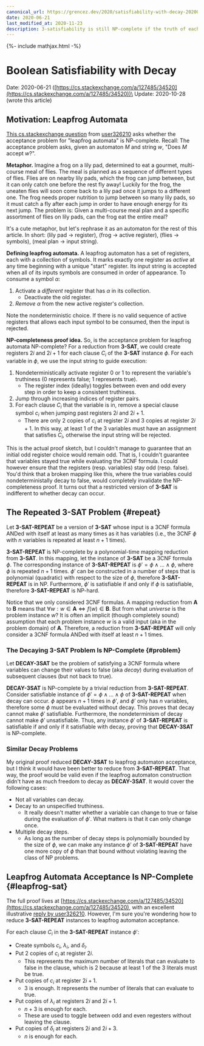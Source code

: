 ```yaml
---
canonical_url: https://grencez.dev/2020/satisfiability-with-decay-20200621
date: 2020-06-21
last_modified_at: 2020-11-23
description: 3-satisfiability is still NP-complete if the truth of each variable can nondeterministically decay to false during evaluation of subsequent clauses.
---
```


{%- include mathjax.html -%}

# Boolean Satisfiability with Decay

Date: 2020-06-21 ([https://cs.stackexchange.com/a/127485/34520](https://cs.stackexchange.com/a/127485/34520))\
Update: 2020-10-28 (wrote this article)

## Motivation: Leapfrog Automata

[This cs.stackexchange question](https://cs.stackexchange.com/q/127268) from [user326210](https://cs.stackexchange.com/users/86017/user326210) asks whether the acceptance problem for "leapfrog automata" is NP-complete.
Recall: The acceptance problem asks, given an automaton $M$ and string $w$, "Does $M$ accept $w$?".

**Metaphor.**
Imagine a frog on a lily pad, determined to eat a gourmet, multi-course meal of flies.
The meal is planned as a sequence of different types of flies.
Flies are on nearby lily pads, which the frog can jump between, but it can only catch one before the rest fly away!
Luckily for the frog, the uneaten flies will soon come back to a lily pad once it jumps to a different one.
The frog needs proper nutrition to jump between so many lily pads, so it must catch a fly after each jump in order to have enough energy for its next jump.
The problem is: Given a multi-course meal plan and a specific assortment of flies on lily pads, can the frog eat the entire meal?

It's a cute metaphor, but let's rephrase it as an automaton for the rest of this article.
In short: (lily pad $\to$ register), (frog $\to$ active register), (flies $\to$ symbols), (meal plan $\to$ input string).

**Defining leapfrog automata.**
A leapfrog automaton has a set of registers, each with a collection of symbols.
It marks exactly one register as *active* at any time beginning with a unique "start" register.
Its input string is accepted when all of its inputs symbols are consumed in order of appearance.
To consume a symbol $\alpha$:

1. Activate a *different* register that has $\alpha$ in its collection.
   * Deactivate the old register.
2. *Remove* $\alpha$ from the new active register's collection.

Note the nondeterministic choice.
If there is no valid sequence of active registers that allows each input symbol to be consumed, then the input is rejected.

**NP-completeness proof idea.**
So, is the acceptance problem for leapfrog automata NP-complete?
For a reduction from **3-SAT**, we could create registers $2i$ and $2i+1$ for each clause $C_i$ of the **3-SAT** instance $\phi$.
For each variable in $\phi$, we use the input string to guide execution:

1. Nondeterministically activate register $0$ or $1$ to represent the variable's truthiness ($0$ represents false; $1$ represents true).
   * The register index (ideally) toggles between even and odd every step in order to keep a consistent truthiness.
2. Jump through increasing indices of register pairs.
3. For each clause $C_i$ that the variable is in, remove a special clause symbol $c_i$ when jumping past registers $2i$ and $2i+1$.
   * There are only $2$ copies of $c_i$ at register $2i$ and $3$ copies at register $2i+1$.
     In this way, at least $1$ of the $3$ variables must have an assignment that satisfies $C_i$, otherwise the input string will be rejected.

This is the actual proof sketch, but I couldn't manage to guarantee that an initial odd register choice would remain odd.
That is, I couldn't guarantee that variables stayed true while evaluating the 3CNF formula.
I could however ensure that the registers (resp. variables) stay odd (resp. false).
You'd think that a broken mapping like this, where the true variables could nondeterministally decay to false, would completely invalidate the NP-completeness proof.
It turns out that a restricted version of **3-SAT** is indifferent to whether decay can occur.

## The Repeated 3-SAT Problem {#repeat}

Let **3-SAT-REPEAT** be a version of **3-SAT** whose input is a 3CNF formula ANDed with itself at least as many times as it has variables (i.e., the 3CNF $\phi$ with $n$ variables is repeated at least $n+1$ times).

**3-SAT-REPEAT** is NP-complete by a polynomial-time mapping reduction from **3-SAT**.
In this mapping, let the instance of **3-SAT** be a 3CNF formula $\phi$.
The corresponding instance of **3-SAT-REPEAT** is $\phi'=\phi\land\dots\land\phi$, where $\phi$ is repeated $n+1$ times.
$\phi'$ can be constructed in a number of steps that is polynomial (quadratic) with respect to the size of $\phi$, therefore **3-SAT-REPEAT** is in NP.
Furthermore, $\phi'$ is satisfiable if and only if $\phi$ is satisfiable, therefore **3-SAT-REPEAT** is NP-hard.

Notice that we only considered 3CNF formulas.
A mapping reduction from **A** to **B** means that $\forall w: w\in \textbf{A} \iff f(w) \in \textbf{B}$.
But from what *universe* is the problem instance $w$?
It is often an implicit (though completely sound) assumption that each problem instance $w$ is a valid input (aka in the problem domain) of **A**.
Therefore, a reduction from **3-SAT-REPEAT** will only consider a 3CNF formula ANDed with itself at least $n+1$ times.

### The Decaying 3-SAT Problem Is NP-Complete {#problem}

Let **DECAY-3SAT** be the problem of satisfying a 3CNF formula where variables can change their values to false (aka *decay*) during evaluation of subsequent clauses (but not back to true).

**DECAY-3SAT** is NP-complete by a trivial reduction from **3-SAT-REPEAT**.
Consider satisfiable instance of $\phi'=\phi\land\dots\land\phi$ of **3-SAT-REPEAT** when decay can occur.
$\phi$ appears $n+1$ times in $\phi'$, and $\phi'$ only has $n$ variables, therefore some $\phi$ must be evaluated without decay.
This proves that decay cannot make $\phi'$ satisfiable.
Furthermore, the nondeterminism of decay cannot make $\phi'$ unsatisfiable.
Thus, any instance $\phi'$ of **3-SAT-REPEAT** is satisfiable if and only if it satisfiable with decay, proving that **DECAY-3SAT** is NP-complete.

### Similar Decay Problems

My original proof reduced **DECAY-3SAT** to leapfrog automaton acceptance, but I think it would have been better to reduce from **3-SAT-REPEAT**.
That way, the proof would be valid even if the leapfrog automaton construction didn't have as much freedom to decay as **DECAY-3SAT**.
It would cover the following cases:

* Not all variables can decay.
* Decay to an unspecified truthiness.
  * It really doesn't matter whether a variable can change to true or false during the evaluation of $\phi'$. What matters is that it can only change once.
* Multiple decay steps.
  * As long as the number of decay steps is polynomially bounded by the size of $\phi$, we can make any instance $\phi'$ of **3-SAT-REPEAT** have one more copy of $\phi$ than that bound without violating leaving the class of NP problems.

## Leapfrog Automata Acceptance Is NP-Complete {#leapfrog-sat}

The full proof lives at [https://cs.stackexchange.com/a/127485/34520](https://cs.stackexchange.com/a/127485/34520), with an excellent illustrative [reply by user326210](https://cs.stackexchange.com/a/128208/34520).
However, I'm sure you're wondering how to reduce **3-SAT-REPEAT** instances to leapfrog automaton acceptance.

For each clause $C_i$ in the **3-SAT-REPEAT** instance $\phi'$:

* Create symbols $c_i$, $\lambda_i$, and $\delta_i$.
* Put $2$ copies of $c_i$ at register $2i$.
  * This represents the maximum number of literals that can evaluate to false in the clause, which is $2$ because at least $1$ of the $3$ literals must be true.
* Put copies of $c_i$ at register $2i+1$.
  * $3$ is enough. It represents the number of literals that can evaluate to true.
* Put copies of $\lambda_i$ at registers $2i$ and $2i+1$.
  * $n+3$ is enough for each.
  * These are used to toggle between odd and even regesters without leaving the clause.
* Put copies of $\delta_i$ at registers $2i$ and $2i+3$.
  * $n$ is enough for each.
